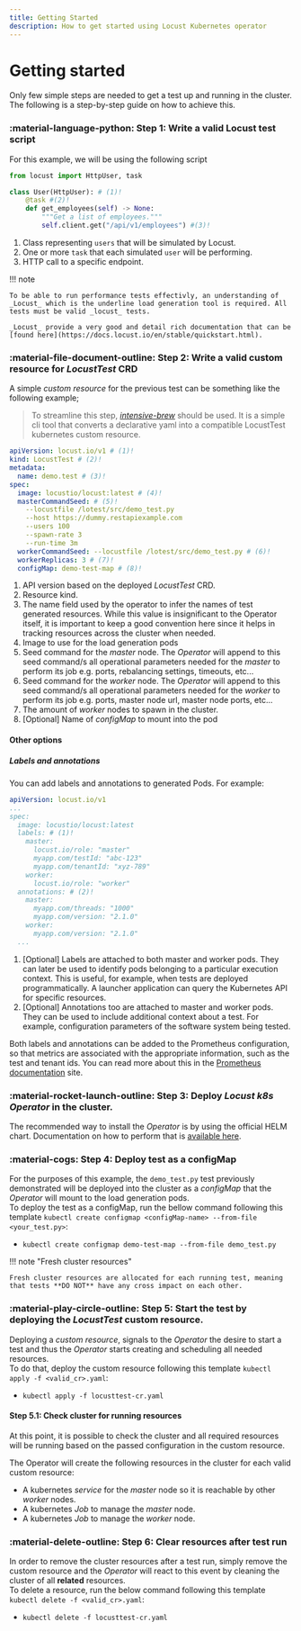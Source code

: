 ```yaml
---
title: Getting Started
description: How to get started using Locust Kubernetes operator
---
```


# Getting started

Only few simple steps are needed to get a test up and running in the cluster. The following is a step-by-step guide on how to achieve this.

### :material-language-python: Step 1: Write a valid Locust test script

For this example, we will be using the following script

```python title="demo_test.py"
from locust import HttpUser, task

class User(HttpUser): # (1)!
    @task #(2)!
    def get_employees(self) -> None:
        """Get a list of employees."""
        self.client.get("/api/v1/employees") #(3)!
```

1.  Class representing `users` that will be simulated by Locust.
2.  One or more `task` that each simulated `user` will be performing.
3.  HTTP call to a specific endpoint.

!!! note

    To be able to run performance tests effectivly, an understanding of _Locust_ which is the underline load generation tool is required. All tests must be valid _locust_ tests.

    _Locust_ provide a very good and detail rich documentation that can be [found here](https://docs.locust.io/en/stable/quickstart.html).

### :material-file-document-outline: Step 2: Write a valid custom resource for _LocustTest_ CRD

A simple _custom resource_ for the previous test can be something like the following example;

> To streamline this step, [_intensive-brew_](https://abdelrhmanhamouda.github.io/intensive-brew/) should be used. It is a simple cli tool that converts a declarative yaml into a compatible LocustTest kubernetes custom resource.

```yaml title="locusttest-cr.yaml"
apiVersion: locust.io/v1 # (1)!
kind: LocustTest # (2)!
metadata:
  name: demo.test # (3)!
spec:
  image: locustio/locust:latest # (4)!
  masterCommandSeed: # (5)!
    --locustfile /lotest/src/demo_test.py
    --host https://dummy.restapiexample.com
    --users 100
    --spawn-rate 3
    --run-time 3m
  workerCommandSeed: --locustfile /lotest/src/demo_test.py # (6)!
  workerReplicas: 3 # (7)!
  configMap: demo-test-map # (8)!
```

1.  API version based on the deployed _LocustTest_ CRD.
2.  Resource kind.
3.  The name field used by the operator to infer the names of test generated resources. While this value is insignificant to the Operator
    itself, it is important to keep a good convention here since it helps in tracking resources across the cluster when needed.
4.  Image to use for the load generation pods
5.  Seed command for the _master_ node. The _Operator_ will append to this seed command/s all operational parameters needed for the _master_
    to perform its job e.g. ports, rebalancing settings, timeouts, etc...
6.  Seed command for the _worker_ node. The _Operator_ will append to this seed command/s all operational parameters needed for the _worker_
    to perform its job e.g. ports, master node url, master node ports, etc...
7.  The amount of _worker_ nodes to spawn in the cluster.
8.  [Optional] Name of _configMap_ to mount into the pod

#### Other options

##### Labels and annotations

You can add labels and annotations to generated Pods. For example:

```yaml title="locusttest-cr.yaml"
apiVersion: locust.io/v1
...
spec:
  image: locustio/locust:latest
  labels: # (1)!
    master:
      locust.io/role: "master"
      myapp.com/testId: "abc-123"
      myapp.com/tenantId: "xyz-789"
    worker:
      locust.io/role: "worker"
  annotations: # (2)!
    master:
      myapp.com/threads: "1000"
      myapp.com/version: "2.1.0"
    worker:
      myapp.com/version: "2.1.0"
  ...
```

1.  [Optional] Labels are attached to both master and worker pods. They can later be used to identify pods belonging to a particular execution context. This is useful, for example, when tests are deployed programmatically. A launcher application can query the Kubernetes API for specific resources.
2.  [Optional] Annotations too are attached to master and worker pods. They can be used to include additional context about a test. For example, configuration parameters of the software system being tested.

Both labels and annotations can be added to the Prometheus configuration, so that metrics are associated with the appropriate information, such as the test and tenant ids. You can read more about this in the [Prometheus documentation](https://prometheus.io/docs/prometheus/latest/configuration/configuration/#kubernetes_sd_config) site.

### :material-rocket-launch-outline: Step 3: Deploy _Locust k8s Operator_ in the cluster.

The recommended way to install the _Operator_ is by using the official HELM chart. Documentation on how to perform that
is [available here](helm_deploy.md).

### :material-cogs: Step 4: Deploy test as a configMap

For the purposes of this example, the `demo_test.py` test previously demonstrated will be deployed into the cluster as a _configMap_ that
the _Operator_ will mount to the load generation pods.  
To deploy the test as a configMap, run the bellow command following this
template `kubectl create configmap <configMap-name> --from-file <your_test.py>`:

- `kubectl create configmap demo-test-map --from-file demo_test.py`

!!! note "Fresh cluster resources"

    Fresh cluster resources are allocated for each running test, meaning that tests **DO NOT** have any cross impact on each other.

### :material-play-circle-outline: Step 5: Start the test by deploying the _LocustTest_ custom resource.

Deploying a _custom resource_, signals to the _Operator_ the desire to start a test and thus the _Operator_ starts creating and scheduling
all needed resources.  
To do that, deploy the custom resource following this template `kubectl apply -f <valid_cr>.yaml`:

- `kubectl apply -f locusttest-cr.yaml`

#### Step 5.1: Check cluster for running resources

At this point, it is possible to check the cluster and all required resources will be running based on the passed configuration in the
custom resource.

The Operator will create the following resources in the cluster for each valid custom resource:

- A kubernetes _service_ for the _master_ node so it is reachable by other _worker_ nodes.
- A kubernetes _Job_ to manage the _master_ node.
- A kubernetes _Job_ to manage the _worker_ node.

### :material-delete-outline: Step 6: Clear resources after test run

In order to remove the cluster resources after a test run, simply remove the custom resource and the _Operator_ will react to this event by
cleaning the cluster of all **related** resources.  
To delete a resource, run the below command following this template `kubectl delete -f <valid_cr>.yaml`:

- `kubectl delete -f locusttest-cr.yaml`
